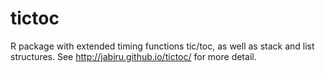 tictoc
======

R package with extended timing functions tic/toc, as well as stack and list structures. See http://jabiru.github.io/tictoc/ for more detail.
